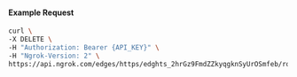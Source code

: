 <!-- Code generated for API Clients. DO NOT EDIT. -->

#### Example Request

```bash
curl \
-X DELETE \
-H "Authorization: Bearer {API_KEY}" \
-H "Ngrok-Version: 2" \
https://api.ngrok.com/edges/https/edghts_2hrGz9FmdZZkyqgknSyUrOSmfeb/routes/edghtsrt_2hrGzEW6Rb0eX8uOaONShJMjgNS/request_headers
```

